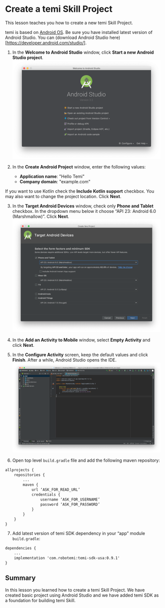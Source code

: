 # Create a temi Skill Project

This lesson teaches you how to create a new temi Skill Project.

temi is based on [Android OS](https://en.wikipedia.org/wiki/Android_(operating_system)). Be sure you have installed latest version of Android Studio. You can (download Android Studio here)[https://developer.android.com/studio/].

1. In the **Welcome to Android Studio** window, click **Start a new Android Studio project**.
![Welcome to Android Studio window](assets/create-temi-skill-project/image1.png)

2. In the **Create Android Project** window, enter the following values:

    * **Application name**: "Hello Temi"
    * **Company domain**: "example.com"

If you want to use Kotlin check the **Include Kotlin support** checkbox. You may also want to change the project location. Click **Next**.

3. In the **Target Android Devices** window, check only **Phone and Tablet** checkbox. In the dropdown menu below it choose “API 23: Android 6.0 (Marshmallow)”. Click **Next**.
![Target Android Devices window](assets/create-temi-skill-project/image2.png)

4. In the **Add an Activity to Mobile** window, select **Empty Activity** and click **Next**.

5. In the **Configure Activity** screen, keep the default values and click **Finish**. After a while, Android Studio opens the IDE.
![Android Studio](assets/create-temi-skill-project/image3.png)

6. Open top level `build.gradle` file and add the following maven repository:
```
allprojects {
    repositories {
        ...
        maven {
            url ‘ASK_FOR_READ_URL’
            credentials {
                username ‘ASK_FOR_USERNAME’
                password ‘ASK_FOR_PASSWORD’
            }
        }
    }
}
```

7. Add latest version of temi SDK dependency in your “app” module `build.gradle`:
```
dependencies {
	...
    implementation 'com.robotemi:temi-sdk-usa:0.9.1'
}
```

## Summary
In this lesson you learned how to create a temi Skill Project. We have created basic project using Android Studio and we have added temi SDK as a foundation for building temi Skill.
